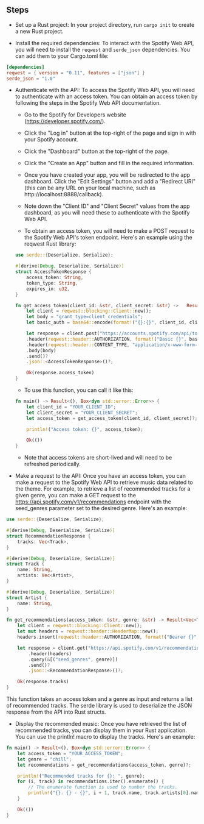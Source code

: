 

## Steps

* Set up a Rust project: In your project directory, run `cargo init` to create a new Rust project.

* Install the required dependencies: To interact with the Spotify Web API, you will need to install the `reqwest` and `serde_json` dependencies. You can add them to your Cargo.toml file:
```toml
[dependencies]
reqwest = { version = "0.11", features = ["json"] }
serde_json = "1.0"
```

* Authenticate with the API: To access the Spotify Web API, you will need to authenticate with an access token. You can obtain an access token by following the steps in the Spotify Web API documentation.

    - Go to the Spotify for Developers website (https://developer.spotify.com/).

    - Click the "Log in" button at the top-right of the page and sign in with your Spotify account.

    - Click the "Dashboard" button at the top-right of the page.

    - Click the "Create an App" button and fill in the required information.

    - Once you have created your app, you will be redirected to the app dashboard. Click the "Edit Settings" button and add a "Redirect URI" (this can be any URL on your local machine, such as http://localhost:8888/callback).

    - Note down the "Client ID" and "Client Secret" values from the app dashboard, as you will need these to authenticate with the Spotify Web API.

    - To obtain an access token, you will need to make a POST request to the Spotify Web API's token endpoint. Here's an example using the reqwest Rust library:

    ```Rust
    use serde::{Deserialize, Serialize};

    #[derive(Debug, Deserialize, Serialize)]
    struct AccessTokenResponse {
        access_token: String,
        token_type: String,
        expires_in: u32,
    }

    fn get_access_token(client_id: &str, client_secret: &str) ->   Result<String, Box<dyn std::error::Error>> {
        let client = reqwest::blocking::Client::new();
        let body = "grant_type=client_credentials";
        let basic_auth = base64::encode(format!("{}:{}", client_id, client_secret));

        let response = client.post("https://accounts.spotify.com/api/token")
        .header(reqwest::header::AUTHORIZATION, format!("Basic {}", basic_auth))
        .header(reqwest::header::CONTENT_TYPE, "application/x-www-form-urlencoded")
        .body(body)
        .send()?
        .json::<AccessTokenResponse>()?;

        Ok(response.access_token)
    }
    ```

    - To use this function, you can call it like this:
    ```Rust
    fn main() -> Result<(), Box<dyn std::error::Error>> {
        let client_id = "YOUR_CLIENT_ID";
        let client_secret = "YOUR_CLIENT_SECRET";
        let access_token = get_access_token(client_id, client_secret)?;

        println!("Access token: {}", access_token);

        Ok(())
    }
    ```

    - Note that access tokens are short-lived and will need to be refreshed periodically.

* Make a request to the API: Once you have an access token, you can make a request to the Spotify Web API to retrieve music data related to the theme. For example, to retrieve a list of recommended tracks for a given genre, you can make a GET request to the https://api.spotify.com/v1/recommendations endpoint with the seed_genres parameter set to the desired genre. Here's an example:

```Rust
use serde::{Deserialize, Serialize};

#[derive(Debug, Deserialize, Serialize)]
struct RecommendationResponse {
    tracks: Vec<Track>,
}

#[derive(Debug, Deserialize, Serialize)]
struct Track {
    name: String,
    artists: Vec<Artist>,
}

#[derive(Debug, Deserialize, Serialize)]
struct Artist {
    name: String,
}

fn get_recommendations(access_token: &str, genre: &str) -> Result<Vec<Track>, Box<dyn std::error::Error>> {
    let client = reqwest::blocking::Client::new();
    let mut headers = reqwest::header::HeaderMap::new();
    headers.insert(reqwest::header::AUTHORIZATION, format!("Bearer {}", access_token).parse().unwrap());

    let response = client.get("https://api.spotify.com/v1/recommendations")
        .header(headers)
        .query(&[("seed_genres", genre)])
        .send()?
        .json::<RecommendationResponse>()?;

    Ok(response.tracks)
}
```

This function takes an access token and a genre as input and returns a list of recommended tracks. The serde library is used to deserialize the JSON response from the API into Rust structs.

* Display the recommended music: Once you have retrieved the list of recommended tracks, you can display them in your Rust application. You can use the println! macro to display the tracks. Here's an example:

```Rust
fn main() -> Result<(), Box<dyn std::error::Error>> {
    let access_token = "YOUR_ACCESS_TOKEN";
    let genre = "chill";
    let recommendations = get_recommendations(access_token, genre)?;

    println!("Recommended tracks for {}: ", genre);
    for (i, track) in recommendations.iter().enumerate() {
        // The enumerate function is used to number the tracks. 
        println!("{}. {} - {}", i + 1, track.name, track.artists[0].name);
    }

    Ok(())
}
```

